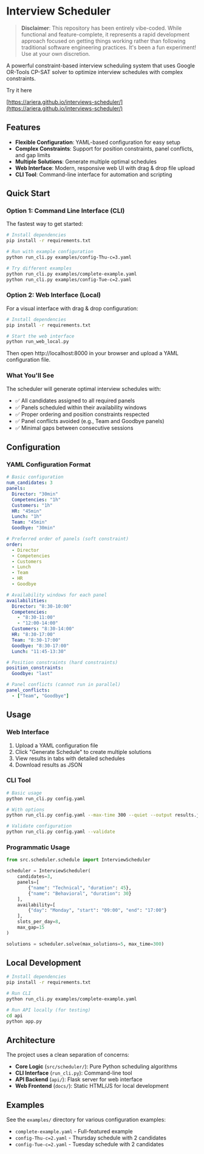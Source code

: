 # Interview Scheduler

> **Disclaimer**: This repository has been entirely vibe-coded. While functional and feature-complete, it represents a rapid development approach focused on getting things working rather than following traditional software engineering practices. It's been a fun experiment! Use at your own discretion.

A powerful constraint-based interview scheduling system that uses Google OR-Tools CP-SAT solver to optimize interview schedules with complex constraints.

Try it here

[https://ariera.github.io/interviews-scheduler/](https://ariera.github.io/interviews-scheduler/)

## Features

- **Flexible Configuration**: YAML-based configuration for easy setup
- **Complex Constraints**: Support for position constraints, panel conflicts, and gap limits
- **Multiple Solutions**: Generate multiple optimal schedules
- **Web Interface**: Modern, responsive web UI with drag & drop file upload
- **CLI Tool**: Command-line interface for automation and scripting

## Quick Start

### Option 1: Command Line Interface (CLI)

The fastest way to get started:

```bash
# Install dependencies
pip install -r requirements.txt

# Run with example configuration
python run_cli.py examples/config-Thu-c=3.yaml

# Try different examples
python run_cli.py examples/complete-example.yaml
python run_cli.py examples/config-Tue-c=2.yaml
```

### Option 2: Web Interface (Local)

For a visual interface with drag & drop configuration:

```bash
# Install dependencies
pip install -r requirements.txt

# Start the web interface
python run_web_local.py
```

Then open http://localhost:8000 in your browser and upload a YAML configuration file.

### What You'll See

The scheduler will generate optimal interview schedules with:
- ✅ All candidates assigned to all required panels
- ✅ Panels scheduled within their availability windows
- ✅ Proper ordering and position constraints respected
- ✅ Panel conflicts avoided (e.g., Team and Goodbye panels)
- ✅ Minimal gaps between consecutive sessions


## Configuration

### YAML Configuration Format

```yaml
# Basic configuration
num_candidates: 3
panels:
  Director: "30min"
  Competencies: "1h"
  Customers: "1h"
  HR: "45min"
  Lunch: "1h"
  Team: "45min"
  Goodbye: "30min"

# Preferred order of panels (soft constraint)
order:
  - Director
  - Competencies
  - Customers
  - Lunch
  - Team
  - HR
  - Goodbye

# Availability windows for each panel
availabilities:
  Director: "8:30-10:00"
  Competencies:
    - "8:30-11:00"
    - "12:00-14:00"
  Customers: "8:30-14:00"
  HR: "8:30-17:00"
  Team: "8:30-17:00"
  Goodbye: "8:30-17:00"
  Lunch: "11:45-13:30"

# Position constraints (hard constraints)
position_constraints:
  Goodbye: "last"

# Panel conflicts (cannot run in parallel)
panel_conflicts:
  - ["Team", "Goodbye"]
```

## Usage

### Web Interface

1. Upload a YAML configuration file
2. Click "Generate Schedule" to create multiple solutions
3. View results in tabs with detailed schedules
4. Download results as JSON

### CLI Tool

```bash
# Basic usage
python run_cli.py config.yaml

# With options
python run_cli.py config.yaml --max-time 300 --quiet --output results.json

# Validate configuration
python run_cli.py config.yaml --validate
```

### Programmatic Usage

```python
from src.scheduler.schedule import InterviewScheduler

scheduler = InterviewScheduler(
    candidates=3,
    panels=[
        {"name": "Technical", "duration": 45},
        {"name": "Behavioral", "duration": 30}
    ],
    availability=[
        {"day": "Monday", "start": "09:00", "end": "17:00"}
    ],
    slots_per_day=8,
    max_gap=15
)

solutions = scheduler.solve(max_solutions=5, max_time=300)
```

## Local Development

```bash
# Install dependencies
pip install -r requirements.txt

# Run CLI
python run_cli.py examples/complete-example.yaml

# Run API locally (for testing)
cd api
python app.py
```

## Architecture

The project uses a clean separation of concerns:

- **Core Logic** (`src/scheduler/`): Pure Python scheduling algorithms
- **CLI Interface** (`run_cli.py`): Command-line tool
- **API Backend** (`api/`): Flask server for web interface
- **Web Frontend** (`docs/`): Static HTML/JS for local development

## Examples

See the `examples/` directory for various configuration examples:

- `complete-example.yaml` - Full-featured example
- `config-Thu-c=2.yaml` - Thursday schedule with 2 candidates
- `config-Tue-c=2.yaml` - Tuesday schedule with 2 candidates
